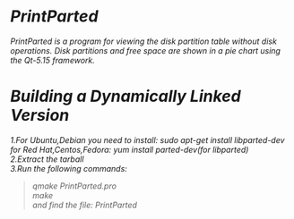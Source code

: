 # *PrintParted* 
*PrintParted is a program for viewing the disk partition table without disk operations. Disk partitions and free space are shown in a pie chart using the Qt-5.15 framework.* 

# *Building a Dynamically Linked Version*
*1.For Ubuntu,Debian you need to install:  sudo apt-get install libparted-dev*<br />
*for Red Hat,Centos,Fedora:  yum install parted-dev(for libparted)*<br /> 
*2.Extract the tarball*<br />
*3.Run the following commands:*<br />
>*qmake PrintParted.pro*<br />
>*make*<br /> 
*and find the file: PrintParted*
